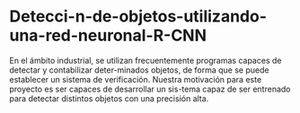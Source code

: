 # Detecci-n-de-objetos-utilizando-una-red-neuronal-R-CNN
En el ámbito industrial, se utilizan frecuentemente programas capaces de detectar y contabilizar deter-minados objetos, de forma que se puede establecer un sistema de verificación. Nuestra motivación para este proyecto es ser capaces de desarrollar un sis-tema capaz de ser entrenado para detectar distintos objetos con una precisión alta.
